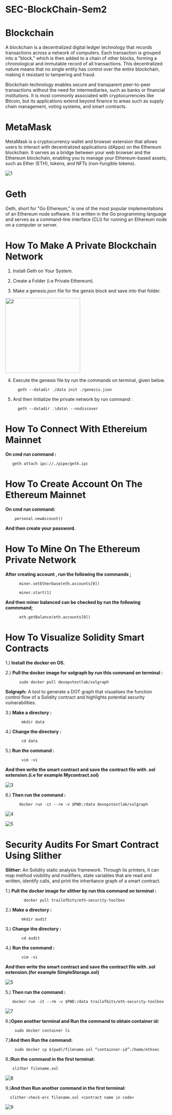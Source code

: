 # SEC-BlockChain-Sem2


# Blockchain
A blockchain is a decentralized digital ledger technology that records transactions across a network of computers. Each transaction is grouped into a "block," which is then added to a chain of other blocks, forming a chronological and immutable record of all transactions. This decentralized nature means that no single entity has control over the entire blockchain, making it resistant to tampering and fraud.

Blockchain technology enables secure and transparent peer-to-peer transactions without the need for intermediaries, such as banks or financial institutions. It is most commonly associated with cryptocurrencies like Bitcoin, but its applications extend beyond finance to areas such as supply chain management, voting systems, and smart contracts.


# MetaMask
MetaMask is a cryptocurrency wallet and browser extension that allows users to interact with decentralized applications (dApps) on the Ethereum blockchain. It serves as a bridge between your web browser and the Ethereum blockchain, enabling you to manage your Ethereum-based assets, such as Ether (ETH), tokens, and NFTs (non-fungible tokens).

![1](https://github.com/surajsahu5656/SEC-BlockChain-Sem2/assets/122232215/c4a95903-9f6a-4c3a-829b-e6206276cd42)


# Geth
Geth, short for "Go Ethereum," is one of the most popular implementations of an Ethereum node software. It is written in the Go programming language and serves as a command-line interface (CLI) for running an Ethereum node on a computer or server.


# How To Make A Private Blockchain Network

1) Install Geth on Your System.
   
2) Create a Folder (i.e Private Ethereum).
   
3) Make a genesis.json file for the gensis block and save into that folder.

<img width="233" alt="2" src="https://github.com/surajsahu5656/SEC-BlockChain-Sem2/assets/122232215/7c4f0694-ac03-4d93-b6ea-50de61f3bfd8">

4) Execute the genesis file by run the commands on terminal, given below.
   
         geth --datadir ./data init ./genesis.json

5) And then Initialize the private network by run command :
    
         geth --datadir .\data\ --nodiscover


# How To Connect With Ethereium Mainnet
**On cmd run command :** 

       geth attach ipc://./pipe/geth.ipc 

# How To Create Account On The Ethereum Mainnet
**On cmd run command:**   

        personal.newAccount()

**And then create your password.**

# How To Mine On The Ethereum Private Network
**After creating account , run the following the commands ;**

          miner.setEtherbase(eth.accounts[0])

          miner.start(1)

**And then miner balanced can be checked by run the following commmand;**

          eth.getBalance(eth.accounts[0])

# How To Visualize Solidity Smart Contracts

1.) **Install the docker on OS.**

2.) **Pull the docker image for solgraph by run this command on terminal :**

          sudo docker pull devopstestlab/solgraph

**Solgraph:** A tool to generate a DOT graph that visualises the function control flow of a Solidity contract and highlights potential security vulnerabilities.

3.) **Make a directory :** 

           mkdir data
           
4.) **Change the directory :** 

           cd data
           
5.) **Run the command :** 

           vim -vi
           
**And then write the smart contract and save the contract file with .sol extension.(i.e for example Mycontract.sol)**

![3](https://github.com/surajsahu5656/SEC-BlockChain-Sem2/assets/122232215/cd0e4645-fa41-4f7b-bff0-a38feeeda85d)

6.) **Then run the command :** 

          docker run -it --rm -v $PWD:/data devopstestlab/solgraph 

![4](https://github.com/surajsahu5656/SEC-BlockChain-Sem2/assets/122232215/a164b96a-4dd6-4dc1-a4f7-65fbeda8b49a)


![5](https://github.com/surajsahu5656/SEC-BlockChain-Sem2/assets/122232215/0fc1f9b7-c11b-4ef2-bb6f-282c860f61f6)



# Security Audits For Smart Contract Using Slither

**Slither:** An Solidity static analysis framework. Through its printers, it can map method visibility and modifiers, state variables that are read and written, identify calls, and print the inheritance graph of a smart contract.

1.) **Pull the docker image for slither by run this command on terminal :**

            docker pull trailofbits/eth-security-toolbox
      
2.) **Make a directory :** 

           mkdir audit
           
3.) **Change the directory :** 

           cd audit
           
4.) **Run the command :** 

           vim -vi
           
**And then write the smart contract and save the contract file with .sol extension.(for example SimpleStorage.sol)**

![5](https://github.com/surajsahu5656/SEC-BlockChain-Sem2/assets/122232215/4d8332a2-c2a4-490e-99ea-3be0a1312d1e)



5.) **Then run the command :** 

       docker run -it --rm -v $PWD:/data trailofbits/eth-security-toolbox

![7](https://github.com/surajsahu5656/Sem2_SEC_BlockChain/assets/122232215/91377970-7d26-45c5-904d-a0723a18bc30)


6.)**Open another terminal and Run the command to obtain container id:**

        sudo docker container ls
   
7.)**And then Run the command:**

        sudo docker cp $(pwd)/filename.sol “containner-id”:/home/ethsec

8.)**Run the command in the first terminal:**

       slither filename.sol
    
![8](https://github.com/surajsahu5656/Sem2_SEC_BlockChain/assets/122232215/afb54acf-b7e9-4b9c-8e09-7af892fc1ff7)



9.)**And then Run another command in the first terminal:**

      slither-check-erc filename.sol <contract name in code>
    
![9](https://github.com/surajsahu5656/Sem2_SEC_BlockChain/assets/122232215/0581412c-9659-4121-961a-98d1b8868786)










   
